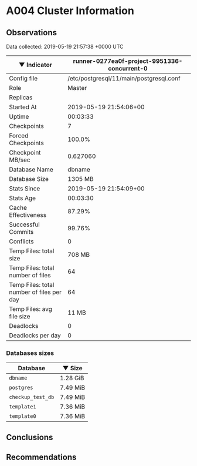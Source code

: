 # A004 Cluster Information #

## Observations ##
Data collected: 2019-05-19 21:57:38 +0000 UTC  

|&#9660;&nbsp;Indicator | runner-0277ea0f-project-9951336-concurrent-0 |
|--------|-------|
|Config file |/etc/postgresql/11/main/postgresql.conf|
|Role |Master|
|Replicas ||
|Started At |2019-05-19&nbsp;21:54:06+00|
|Uptime |00:03:33|
|Checkpoints |7|
|Forced Checkpoints |100.0%|
|Checkpoint MB/sec |0.627060|
|Database Name |dbname|
|Database Size |1305&nbsp;MB|
|Stats Since |2019-05-19&nbsp;21:54:09+00|
|Stats Age |00:03:30|
|Cache Effectiveness |87.29%|
|Successful Commits |99.76%|
|Conflicts |0|
|Temp Files: total size |708&nbsp;MB|
|Temp Files: total number of files |64|
|Temp Files: total number of files per day |64|
|Temp Files: avg file size |11&nbsp;MB|
|Deadlocks |0|
|Deadlocks per day |0|


### Databases sizes ###

| Database | &#9660;&nbsp;Size |
|----------|--------|
| `dbname` | 1.28&nbsp;GiB |
| `postgres` | 7.49&nbsp;MiB |
| `checkup_test_db` | 7.49&nbsp;MiB |
| `template1` | 7.36&nbsp;MiB |
| `template0` | 7.36&nbsp;MiB |


## Conclusions ##


## Recommendations ##

